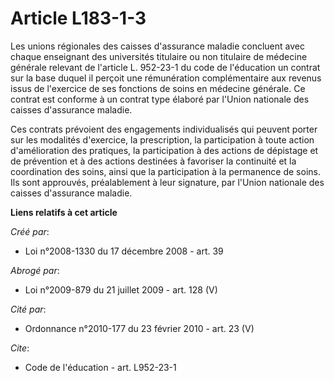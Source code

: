 # Article L183-1-3

Les unions régionales des caisses d'assurance maladie concluent avec chaque enseignant des universités titulaire ou non
titulaire de médecine générale relevant de l'article L. 952-23-1 du code de l'éducation un contrat sur la base duquel il
perçoit une rémunération complémentaire aux revenus issus de l'exercice de ses fonctions de soins en médecine générale. Ce
contrat est conforme à un contrat type élaboré par l'Union nationale des caisses d'assurance maladie. 

Ces contrats prévoient des engagements individualisés qui peuvent porter sur les modalités d'exercice, la prescription, la
participation à toute action d'amélioration des pratiques, la participation à des actions de dépistage et de prévention et à
des actions destinées à favoriser la continuité et la coordination des soins, ainsi que la participation à la permanence de
soins. Ils sont approuvés, préalablement à leur signature, par l'Union nationale des caisses d'assurance maladie.

**Liens relatifs à cet article**

_Créé par_:

  - Loi n°2008-1330 du 17 décembre 2008 - art. 39

_Abrogé par_:

  - Loi n°2009-879 du 21 juillet 2009 - art. 128 (V)

_Cité par_:

  - Ordonnance n°2010-177 du 23 février 2010 - art. 23 (V)

_Cite_:

  - Code de l'éducation - art. L952-23-1
